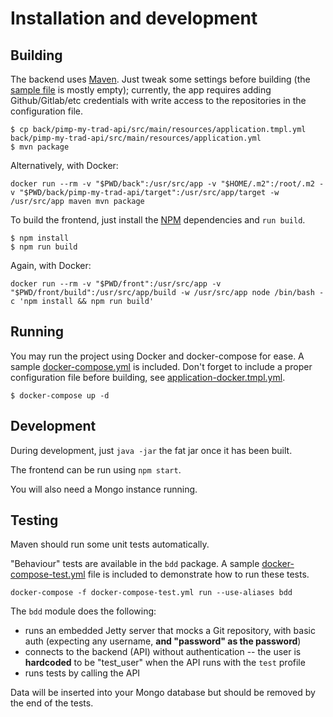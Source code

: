 # Installation and development

## Building

The backend uses [Maven](https://maven.apache.org/). Just tweak some settings before building (the [sample file](/back/pimp-my-trad-api/src/main/resources/application.tmpl.yml) is mostly empty); currently, the app requires adding Github/Gitlab/etc credentials with write access to the repositories in the configuration file. 

```
$ cp back/pimp-my-trad-api/src/main/resources/application.tmpl.yml back/pimp-my-trad-api/src/main/resources/application.yml
$ mvn package
```

Alternatively, with Docker:

```
docker run --rm -v "$PWD/back":/usr/src/app -v "$HOME/.m2":/root/.m2 -v "$PWD/back/pimp-my-trad-api/target":/usr/src/app/target -w /usr/src/app maven mvn package
```

To build the frontend, just install the [NPM](https://www.npmjs.com/) dependencies and `run build`.

```
$ npm install
$ npm run build
```

Again, with Docker:

```
docker run --rm -v "$PWD/front":/usr/src/app -v "$PWD/front/build":/usr/src/app/build -w /usr/src/app node /bin/bash -c 'npm install && npm run build'
```

## Running

You may run the project using Docker and docker-compose for ease. A sample [docker-compose.yml](/docker-compose.yml) is included. Don't forget to include a proper configuration file before building, see [application-docker.tmpl.yml](/back/pimp-my-trad-api/src/main/resources/application-docker.tmpl.yml).

```
$ docker-compose up -d
```

## Development

During development, just `java -jar` the fat jar once it has been built. 

The frontend can be run using `npm start`.

You will also need a Mongo instance running.

## Testing

Maven should run some unit tests automatically.

"Behaviour" tests are available in the `bdd` package. A sample [docker-compose-test.yml](/docker-compose-test.yml) file is included to demonstrate how to run these tests.

```
docker-compose -f docker-compose-test.yml run --use-aliases bdd
```

The `bdd` module does the following:

* runs an embedded Jetty server that mocks a Git repository, with basic auth (expecting any username, **and "password" as the password**)
* connects to the backend (API) without authentication -- the user is **hardcoded** to be "test_user" when the API runs with the `test` profile
* runs tests by calling the API

Data will be inserted into your Mongo database but should be removed by the end of the tests.